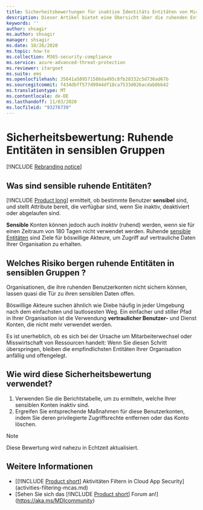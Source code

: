 ```yaml
---
title: Sicherheitsbewertungen für inaktive Identitäts Entitäten von Microsoft Defender
description: Dieser Artikel bietet eine Übersicht über die ruhenden Entitäten von Microsoft Defender für die Identität in sensiblen Gruppen Identity Security-statusbewertungen.
keywords: ''
author: shsagir
ms.author: shsagir
manager: shsagir
ms.date: 10/26/2020
ms.topic: how-to
ms.collection: M365-security-compliance
ms.service: azure-advanced-threat-protection
ms.reviewer: itargoet
ms.suite: ems
ms.openlocfilehash: 35641a589571586da495c8fb28332c5d736ad67b
ms.sourcegitcommit: f434dbff577d9944df18ca7533d026acdab0bb42
ms.translationtype: MT
ms.contentlocale: de-DE
ms.lasthandoff: 11/03/2020
ms.locfileid: "93276739"
---
```

# <a name="security-assessment-dormant-entities-in-sensitive-groups"></a>Sicherheitsbewertung: Ruhende Entitäten in **sensiblen** Gruppen

[!INCLUDE [Rebranding notice](includes/rebranding.md)]

## <a name="what-are-sensitive-dormant-entities"></a>Was sind **sensible** ruhende Entitäten?

[!INCLUDE [Product long](includes/product-long.md)] ermittelt, ob bestimmte Benutzer **sensibel** sind, und stellt Attribute bereit, die verfügbar sind, wenn Sie inaktiv, deaktiviert oder abgelaufen sind.

**Sensible** Konten können jedoch auch *inaktiv* (ruhend) werden, wenn sie für einen Zeitraum von 180 Tagen nicht verwendet werden. Ruhende [sensible Entitäten](sensitive-accounts.md) sind Ziele für böswillige Akteure, um Zugriff auf vertrauliche Daten Ihrer Organisation zu erhalten.

## <a name="what-risk-do-dormant-entities-create-in-sensitive-groups"></a>Welches Risiko bergen ruhende Entitäten in **sensiblen Gruppen** ?

Organisationen, die ihre ruhenden Benutzerkonten nicht sichern können, lassen quasi die Tür zu ihren sensiblen Daten offen.

Böswillige Akteure suchen ähnlich wie Diebe häufig in jeder Umgebung nach dem einfachsten und lautlosesten Weg. Ein einfacher und stiller Pfad in Ihrer Organisation ist die Verwendung **vertraulicher Benutzer-** und Dienst Konten, die nicht mehr verwendet werden.

Es ist unerheblich, ob es sich bei der Ursache um Mitarbeiterwechsel oder Misswirtschaft von Ressourcen handelt: Wenn Sie diesen Schritt überspringen, bleiben die empfindlichsten Entitäten Ihrer Organisation anfällig und offengelegt.

## <a name="how-do-i-use-this-security-assessment"></a>Wie wird diese Sicherheitsbewertung verwendet?

1. Verwenden Sie die Berichtstabelle, um zu ermitteln, welche Ihrer sensiblen Konten inaktiv sind.
1. Ergreifen Sie entsprechende Maßnahmen für diese Benutzerkonten, indem Sie deren privilegierte Zugriffsrechte entfernen oder das Konto löschen.

> [!NOTE]
> Diese Bewertung wird nahezu in Echtzeit aktualisiert.

## <a name="see-also"></a>Weitere Informationen

- [[!INCLUDE [Product short](includes/product-short.md)] Aktivitäten Filtern in Cloud App Security](activities-filtering-mcas.md)
- [Sehen Sie sich das [!INCLUDE [Product short](includes/product-short.md)] Forum an!](https://aka.ms/MDIcommunity)
